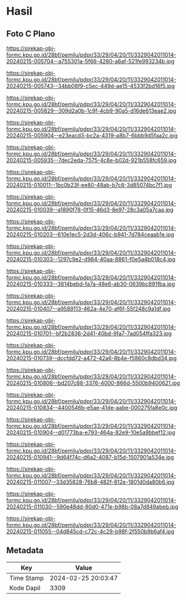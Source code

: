 # Hasil

## Foto C Plano

https://sirekap-obj-formc.kpu.go.id/28bf/pemilu/pdpr/33/29/04/20/11/3329042011014-20240215-005704--a755301a-5f66-4280-a6af-521fe993234b.jpg

https://sirekap-obj-formc.kpu.go.id/28bf/pemilu/pdpr/33/29/04/20/11/3329042011014-20240215-005743--34bb06f9-c5ec-449d-ae15-4533f2bd16f5.jpg

https://sirekap-obj-formc.kpu.go.id/28bf/pemilu/pdpr/33/29/04/20/11/3329042011014-20240215-005829--309d2a0b-1c9f-4cb9-90a5-d16de613eae2.jpg

https://sirekap-obj-formc.kpu.go.id/28bf/pemilu/pdpr/33/29/04/20/11/3329042011014-20240215-005904--e23eacd3-bc2a-4319-a8b7-6bbb9d5faa2c.jpg

https://sirekap-obj-formc.kpu.go.id/28bf/pemilu/pdpr/33/29/04/20/11/3329042011014-20240215-005935--7dec2eda-7575-4c8e-b02d-921b558fc659.jpg

https://sirekap-obj-formc.kpu.go.id/28bf/pemilu/pdpr/33/29/04/20/11/3329042011014-20240215-010011--1bc0b23f-ee80-48ab-b7c8-3d85074bc7f1.jpg

https://sirekap-obj-formc.kpu.go.id/28bf/pemilu/pdpr/33/29/04/20/11/3329042011014-20240215-010039--a1890f78-0f15-46d3-8e97-28c3a05a7caa.jpg

https://sirekap-obj-formc.kpu.go.id/28bf/pemilu/pdpr/33/29/04/20/11/3329042011014-20240215-010203--610e1ec5-2d3d-406c-b941-7d784ceaab1e.jpg

https://sirekap-obj-formc.kpu.go.id/28bf/pemilu/pdpr/33/29/04/20/11/3329042011014-20240215-010303--1297c9e2-d984-40aa-8861-f0e5a4b018c4.jpg

https://sirekap-obj-formc.kpu.go.id/28bf/pemilu/pdpr/33/29/04/20/11/3329042011014-20240215-010333--3614bebd-fa7a-48e6-ab30-0639bc891fba.jpg

https://sirekap-obj-formc.kpu.go.id/28bf/pemilu/pdpr/33/29/04/20/11/3329042011014-20240215-010407--a9589113-462a-4e70-af6f-55f248c9a1df.jpg

https://sirekap-obj-formc.kpu.go.id/28bf/pemilu/pdpr/33/29/04/20/11/3329042011014-20240215-010701--bf2b2836-2d41-40bd-9fa7-7ad054ffa323.jpg

https://sirekap-obj-formc.kpu.go.id/28bf/pemilu/pdpr/33/29/04/20/11/3329042011014-20240215-010739--dccfdd72-a472-42a6-8b4e-f5860c8dbd34.jpg

https://sirekap-obj-formc.kpu.go.id/28bf/pemilu/pdpr/33/29/04/20/11/3329042011014-20240215-010806--bd207c88-3376-4000-866d-5500b9400621.jpg

https://sirekap-obj-formc.kpu.go.id/28bf/pemilu/pdpr/33/29/04/20/11/3329042011014-20240215-010834--4400546b-e5ae-41de-aabe-000275fa8e0c.jpg

https://sirekap-obj-formc.kpu.go.id/28bf/pemilu/pdpr/33/29/04/20/11/3329042011014-20240215-010904--d01773ba-e793-464a-82e9-10e5a9bbef12.jpg

https://sirekap-obj-formc.kpu.go.id/28bf/pemilu/pdpr/33/29/04/20/11/3329042011014-20240215-010941--9d64f74c-d6a2-4087-b15d-1507901a534e.jpg

https://sirekap-obj-formc.kpu.go.id/28bf/pemilu/pdpr/33/29/04/20/11/3329042011014-20240215-011007--33d35828-76b8-482f-812e-1801d0da80b6.jpg

https://sirekap-obj-formc.kpu.go.id/28bf/pemilu/pdpr/33/29/04/20/11/3329042011014-20240215-011030--590e48dd-90d0-471e-b98b-08a7d849abeb.jpg

https://sirekap-obj-formc.kpu.go.id/28bf/pemilu/pdpr/33/29/04/20/11/3329042011014-20240215-011055--04d845cd-c72c-4c29-b98f-2f550b9b6af4.jpg


## Metadata

| Key        | Value               |
| ---------- | ------------------- |
| Time Stamp | 2024-02-25 20:03:47 |
| Kode Dapil | 3309                |



